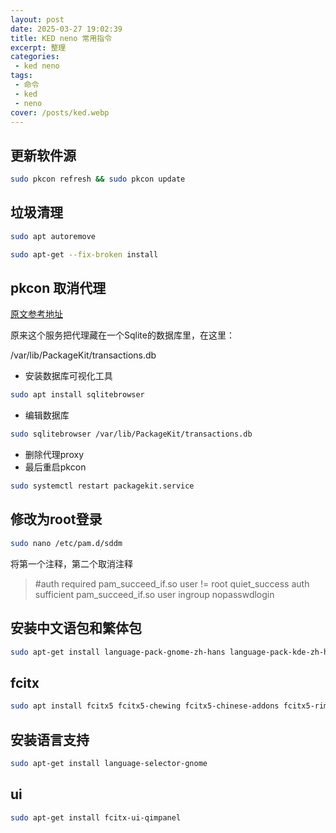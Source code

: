 ```yaml
---
layout: post
date: 2025-03-27 19:02:39
title: KED neno 常用指令
excerpt: 整理
categories:
 - ked neno
tags:
 - 命令
 - ked
 - neno
cover: /posts/ked.webp
---
```


## 更新软件源

```bash
sudo pkcon refresh && sudo pkcon update
```

## 垃圾清理

```bash
sudo apt autoremove
```

```bash
sudo apt-get --fix-broken install
```

## pkcon 取消代理

[原文参考地址](https://www.jianshu.com/p/4bd3c3be978f)

原来这个服务把代理藏在一个Sqlite的数据库里，在这里：

/var/lib/PackageKit/transactions.db

- 安装数据库可视化工具

```bash
sudo apt install sqlitebrowser
```

- 编辑数据库

```bash
sudo sqlitebrowser /var/lib/PackageKit/transactions.db
```

- 删除代理proxy
- 最后重启pkcon

```bash
sudo systemctl restart packagekit.service
```

## 修改为root登录

```bash
sudo nano /etc/pam.d/sddm
```

将第一个注释，第二个取消注释

> #auth    required        pam_succeed_if.so user != root quiet_success
   auth    sufficient      pam_succeed_if.so user ingroup nopasswdlogin

## 安装中文语包和繁体包

```bash
sudo apt-get install language-pack-gnome-zh-hans language-pack-kde-zh-hans language-pack-zh-hans language-pack-gnome-zh-hant language-pack-kde-zh-hant language-pack-zh-hant
```

## fcitx

```bash
sudo apt install fcitx5 fcitx5-chewing fcitx5-chinese-addons fcitx5-rime
```

## 安装语言支持

```bash
sudo apt-get install language-selector-gnome
```

## ui

```bash
sudo apt-get install fcitx-ui-qimpanel
```